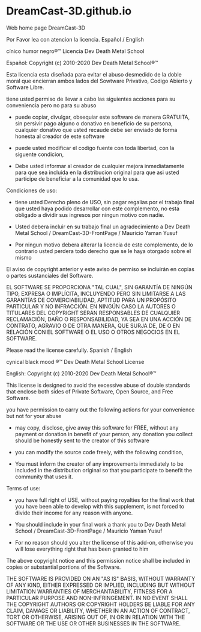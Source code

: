 # DreamCast-3D.github.io
Web home page DreamCast-3D

Por Favor lea con atencion la licencia. Español / English

cínico humor negro®™
Licencia Dev Death Metal School

Español: Copyright (c) 2010-2020 Dev Death Metal School®™

Esta licencia esta diseñada para evitar el abuso desmedido de la doble moral que encierran ambos lados
del Sowtware Privativo, Codigo Abierto y Software Libre.

tiene usted permiso de llevar a cabo las siguientes acciones para su conveniencia pero no para su abuso

  - puede copiar, divulgar, obsequiar este software de manera GRATUITA, sin persivir pago alguno o donativo en
    beneficio de su persona, cualquier donativo que usted recaude debe ser enviado de forma honesta al creador
    de este software

  - puede usted modificar el codigo fuente con toda libertad, con la siguente condicion,
   - Debe usted informar al creador de cualquier mejora inmediatamente para que sea incluida en la distribucion
   original para que asi usted participe de beneficiar a la comunidad que lo usa.

Condiciones de uso:

  - tiene usted Derecho pleno de USO, sin pagar regalias por el trabajo final que usted haya podido
    desarrollar con este complemento, no esta obligado a dividir sus ingresos por ningun motivo con nadie.
    
  - Usted debera incluir en su trabajo final un agradecimiento a 
    Dev Death Metal School / DreamCast-3D-FrontPage / Mauricio Yaman Yusuf
    
  - Por ningun motivo debera alterar la licencia de este complemento, de lo contrario usted perdera todo
    derecho que se le haya otorgado sobre el mismo
    
El aviso de copyright anterior y este aviso de permiso se incluirán en copias o partes sustanciales del Software.

EL SOFTWARE SE PROPORCIONA "TAL CUAL", SIN GARANTÍA DE NINGÚN TIPO, EXPRESA O IMPLÍCITA, INCLUYENDO PERO
SIN LIMITARSE A LAS GARANTÍAS DE COMERCIABILIDAD, APTITUD PARA UN PROPÓSITO PARTICULAR Y NO INFRACCIÓN. 
EN NINGÚN CASO LA AUTORES O TITULARES DEL COPYRIGHT SERÁN RESPONSABLES DE CUALQUIER RECLAMACIÓN, DAÑO O
RESPONSABILIDAD, YA SEA EN UNA ACCIÓN DE CONTRATO, AGRAVIO O DE OTRA MANERA, QUE SURJA DE, DE O EN RELACIÓN
CON EL SOFTWARE O EL USO O OTROS NEGOCIOS EN EL SOFTWARE.



Please read the license carefully. Spanish / English

cynical black mood ®™
Dev Death Metal School License

English: Copyright (c) 2010-2020 Dev Death Metal School®™

This license is designed to avoid the excessive abuse of double standards that enclose both sides
of Private Software, Open Source, and Free Software.

you have permission to carry out the following actions for your convenience but not for your abuse

  - may copy, disclose, give away this software for FREE, without any payment or donation in
    benefit of your person, any donation you collect should be honestly sent to the creator
    of this software

  - you can modify the source code freely, with the following condition,
   - You must inform the creator of any improvements immediately to be included in the distribution
   original so that you participate to benefit the community that uses it.

Terms of use:

  - you have full right of USE, without paying royalties for the final work that you have been able to
    develop with this supplement, is not forced to divide their income for any reason with anyone.
    
  - You should include in your final work a thank you to
    Dev Death Metal School / DreamCast-3D-FrontPage / Mauricio Yaman Yusuf
    
  - For no reason should you alter the license of this add-on, otherwise you will lose everything
    right that has been granted to him
    
The above copyright notice and this permission notice shall be included in copies or substantial portions of the Software.

THE SOFTWARE IS PROVIDED ON AN "AS IS" BASIS, WITHOUT WARRANTY OF ANY KIND, EITHER EXPRESSED OR IMPLIED, INCLUDING BUT
WITHOUT LIMITATION WARRANTIES OF MERCHANTABILITY, FITNESS FOR A PARTICULAR PURPOSE AND NON-INFRINGEMENT.
IN NO EVENT SHALL THE COPYRIGHT AUTHORS OR COPYRIGHT HOLDERS BE LIABLE FOR ANY CLAIM, DAMAGE OR
LIABILITY, WHETHER IN AN ACTION OF CONTRACT, TORT OR OTHERWISE, ARISING OUT OF, IN OR IN RELATION
WITH THE SOFTWARE OR THE USE OR OTHER BUSINESSES IN THE SOFTWARE.
